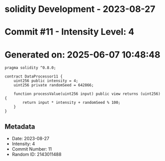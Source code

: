 ﻿# solidity Development - 2023-08-27
# Commit #11 - Intensity Level: 4
# Generated on: 2025-06-07 10:48:48
```solidity
pragma solidity ^0.8.0;

contract DataProcessor11 {
    uint256 public intensity = 4;
    uint256 private randomSeed = 642866;

    function processValue(uint256 input) public view returns (uint256) {
        return input * intensity + randomSeed % 100;
    }
}
```
## Metadata
- Date: 2023-08-27
- Intensity: 4
- Commit Number: 11
- Random ID: 2143011488
